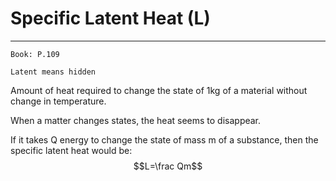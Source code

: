 # Specific Latent Heat (L)
---
```ad-Resources
Book: P.109
```

```ad-definition
Latent means hidden
```

Amount of heat required to change the state of 1kg of a material without change in temperature.

When a matter changes states, the heat seems to disappear.

If it takes Q energy to change the state of mass m of a substance, then the specific latent heat would be:
$$L=\frac Qm$$
